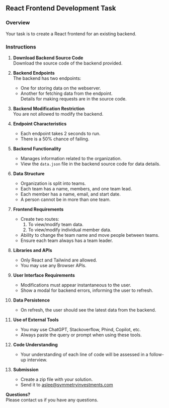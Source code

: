 ## React Frontend Development Task

### Overview

Your task is to create a React frontend for an existing backend.

### Instructions

1. **Download Backend Source Code**  
   Download the source code of the backend provided.

2. **Backend Endpoints**  
   The backend has two endpoints:

   - One for storing data on the webserver.
   - Another for fetching data from the endpoint.  
     Details for making requests are in the source code.

3. **Backend Modification Restriction**  
   You are not allowed to modify the backend.

4. **Endpoint Characteristics**

   - Each endpoint takes 2 seconds to run.
   - There is a 50% chance of failing.

5. **Backend Functionality**

   - Manages information related to the organization.
   - View the `data.json` file in the backend source code for data details.

6. **Data Structure**

   - Organization is split into teams.
   - Each team has a name, members, and one team lead.
   - Each member has a name, email, and start date.
   - A person cannot be in more than one team.

7. **Frontend Requirements**

   - Create two routes:
     1. To view/modify team data.
     2. To view/modify individual member data.
   - Ability to change the team name and move people between teams.
   - Ensure each team always has a team leader.

8. **Libraries and APIs**

   - Only React and Tailwind are allowed.
   - You may use any Browser APIs.

9. **User Interface Requirements**

   - Modifications must appear instantaneous to the user.
   - Show a modal for backend errors, informing the user to refresh.

10. **Data Persistence**

    - On refresh, the user should see the latest data from the backend.

11. **Use of External Tools**

    - You may use ChatGPT, Stackoverflow, Phind, Copilot, etc.
    - Always paste the query or prompt when using these tools.

12. **Code Understanding**

    - Your understanding of each line of code will be assessed in a follow-up interview.

13. **Submission**
    - Create a zip file with your solution.
    - Send it to aslee@symmetryinvestments.com

**Questions?**  
Please contact us if you have any questions.
